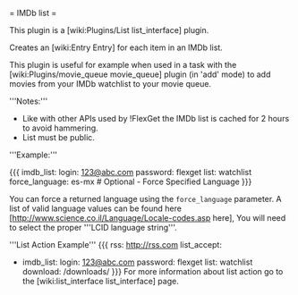 = IMDb list =

This plugin is a [wiki:Plugins/List list_interface] plugin.

Creates an [wiki:Entry Entry] for each item in an IMDb list.

This plugin is useful for example when used in a task with the [wiki:Plugins/movie_queue movie_queue] plugin (in 'add' mode) to add movies from your IMDb watchlist to your movie queue.

'''Notes:''' 

 * Like with other APIs used by !FlexGet the IMDb list is cached for 2 hours to avoid hammering.
 * List must be public.

'''Example:'''

{{{
imdb_list:
  login: 123@abc.com
  password: flexget
  list: watchlist
  force_language: es-mx # Optional - Force Specified Language
}}}

You can force a returned language using the `force_language` parameter. A list of valid language values can be found here [http://www.science.co.il/Language/Locale-codes.asp here], You will need to select the proper '''LCID language string'''.


'''List Action Example'''
{{{
rss: http://rss.com
list_accept:
  - imdb_list:
      login: 123@abc.com
      password: flexget
      list: watchlist
download: /downloads/
}}}
For more information about list action go to the [wiki:list_interface list_interface] page.